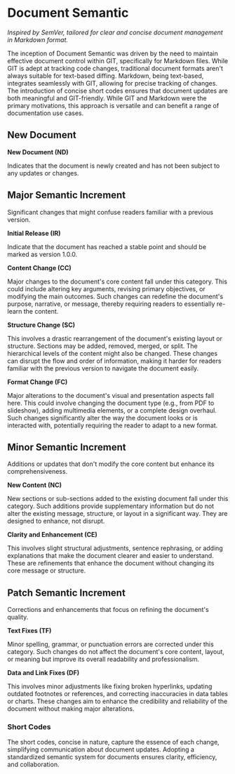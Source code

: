 # Document Semantic

_Inspired by SemVer, tailored for clear and concise document management in Markdown format._

The inception of Document Semantic was driven by the need to maintain effective document control within GIT, specifically for Markdown files. While GIT is adept at tracking code changes, traditional document formats aren't always suitable for text-based diffing. Markdown, being text-based, integrates seamlessly with GIT, allowing for precise tracking of changes. The introduction of concise short codes ensures that document updates are both meaningful and GIT-friendly. While GIT and Markdown were the primary motivations, this approach is versatile and can benefit a range of documentation use cases.

## New Document

**New Document (ND)**

Indicates that the document is newly created and has not been subject to any updates or changes.

## Major Semantic Increment

Significant changes that might confuse readers familiar with a previous version.

**Initial Release (IR)**

Indicate that the document has reached a stable point and should be marked as version 1.0.0.

**Content Change (CC)**

Major changes to the document's core content fall under this category. This could include altering key arguments, revising primary objectives, or modifying the main outcomes. Such changes can redefine the document's purpose, narrative, or message, thereby requiring readers to essentially re-learn the content.

**Structure Change (SC)**

This involves a drastic rearrangement of the document's existing layout or structure. Sections may be added, removed, merged, or split. The hierarchical levels of the content might also be changed. These changes can disrupt the flow and order of information, making it harder for readers familiar with the previous version to navigate the document easily.

**Format Change (FC)**

Major alterations to the document's visual and presentation aspects fall here. This could involve changing the document type (e.g., from PDF to slideshow), adding multimedia elements, or a complete design overhaul. Such changes significantly alter the way the document looks or is interacted with, potentially requiring the reader to adapt to a new format.

## Minor Semantic Increment

Additions or updates that don't modify the core content but enhance its comprehensiveness.

**New Content (NC)**

New sections or sub-sections added to the existing document fall under this category. Such additions provide supplementary information but do not alter the existing message, structure, or layout in a significant way. They are designed to enhance, not disrupt.

**Clarity and Enhancement (CE)**

This involves slight structural adjustments, sentence rephrasing, or adding explanations that make the document clearer and easier to understand. These are refinements that enhance the document without changing its core message or structure.

## Patch Semantic Increment

Corrections and enhancements that focus on refining the document's quality.

**Text Fixes (TF)**

Minor spelling, grammar, or punctuation errors are corrected under this category. Such changes do not affect the document's core content, layout, or meaning but improve its overall readability and professionalism.

**Data and Link Fixes (DF)**

This involves minor adjustments like fixing broken hyperlinks, updating outdated footnotes or references, and correcting inaccuracies in data tables or charts. These changes aim to enhance the credibility and reliability of the document without making major alterations.

### Short Codes
The short codes, concise in nature, capture the essence of each change, simplifying communication about document updates. Adopting a standardized semantic system for documents ensures clarity, efficiency, and collaboration.
